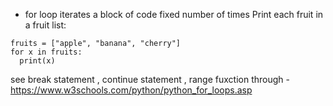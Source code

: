 - for loop iterates a block of code fixed number of times
  Print each fruit in a fruit list:
```
fruits = ["apple", "banana", "cherry"]
for x in fruits:
  print(x)
```
see break statement , continue statement , range fuxction through - https://www.w3schools.com/python/python_for_loops.asp

